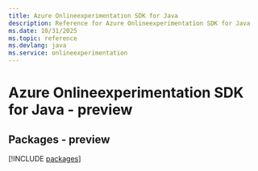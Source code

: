 ```yaml
---
title: Azure Onlineexperimentation SDK for Java
description: Reference for Azure Onlineexperimentation SDK for Java
ms.date: 10/31/2025
ms.topic: reference
ms.devlang: java
ms.service: onlineexperimentation
---
```

# Azure Onlineexperimentation SDK for Java - preview
## Packages - preview
[!INCLUDE [packages](onlineexperimentation-index.md)]